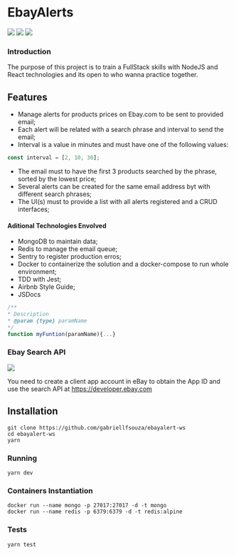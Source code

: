 # EbayAlerts

![](https://img.shields.io/github/issues/gabriellfsouza/ebayalert-ws.svg) ![](https://img.shields.io/github/forks/gabriellfsouza/ebayalert-ws.svg) ![](https://img.shields.io/github/stars/gabriellfsouza/ebayalert-ws.svg) ![]()

### Introduction

The purpose of this project is to train a FullStack skills with NodeJS and React technologies and its open to who wanna practice together.

## Features

- Manage alerts for products prices on Ebay.com to be sent to provided email;
- Each alert will be related with a search phrase and interval to send the email;
- Interval is a value in minutes and must have one of the following values:

```javascript
const interval = [2, 10, 30];
```

- The email must to have the first 3 products searched by the phrase, sorted by the lowest price;
- Several alerts can be created for the same email address byt with different search phrases;
- The UI(s) must to provide a list with all alerts registered and a CRUD interfaces;

#### Aditional Technologies Envolved

- MongoDB to maintain data;
- Redis to manage the email queue;
- Sentry to register production erros;
- Docker to containerize the solution and a docker-compose to run whole environment;
- TDD with Jest;
- Airbnb Style Guide;
- JSDocs

```javascript
/**
* Description
* @param {type} paramName
*/
function myFuntion(paramName){...}
```

### Ebay Search API

![](https://upload.wikimedia.org/wikipedia/commons/1/1b/EBay_logo.svg)

You need to create a client app account in eBay to obtain the App ID and use the search API at https://developer.ebay.com

## Installation

```
git clone https://github.com/gabriellfsouza/ebayalert-ws
cd ebayalert-ws
yarn
```

### Running

```
yarn dev
```

### Containers Instantiation

```
docker run --name mongo -p 27017:27017 -d -t mongo
docker run --name redis -p 6379:6379 -d -t redis:alpine
```

### Tests

```
yarn test
```
